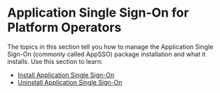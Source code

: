 # Application Single Sign-On for Platform Operators

The topics in this section tell you how to manage the Application Single Sign-On (commonly called AppSSO)
package installation and what it installs. Use this section to learn:

- [Install Application Single Sign-On](installation.md)
- [Uninstall Application Single Sign-On](uninstallation.md)

